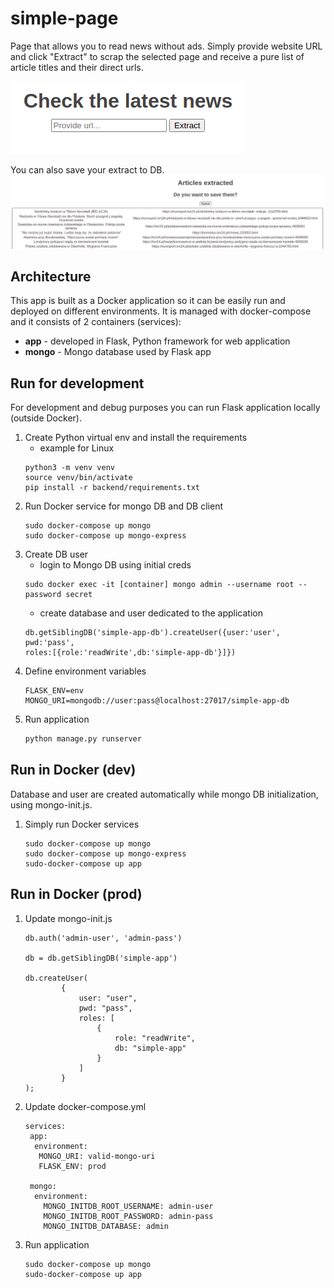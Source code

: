 # simple-page

Page that allows you to read news without ads. 
Simply provide website URL and click "Extract" to scrap the selected page and receive a pure list of article titles and their direct urls.

![Screenshot](./docs/pics/start_page.png)

You can also save your extract to DB.
![Screenshot](./docs/pics/result_page.png)

## Architecture
This app is built as a Docker application so it can be easily run and deployed on different environments.
It is managed with docker-compose and it consists of 2 containers (services):
- **app** - developed in Flask, Python framework for web application
- **mongo** - Mongo database used by Flask app

## Run for development
For development and debug purposes you can run Flask application locally (outside Docker).

1. Create Python virtual env and install the requirements
    - example for Linux
    ```
    python3 -m venv venv
    source venv/bin/activate
    pip install -r backend/requirements.txt
    ```
2. Run Docker service for mongo DB and DB client
    ```
    sudo docker-compose up mongo
    sudo docker-compose up mongo-express
    ```
3. Create DB user
   - login to Mongo DB using initial creds
   ```
   sudo docker exec -it [container] mongo admin --username root --password secret
   ```
   - create database and user dedicated to the application
   ```
   db.getSiblingDB('simple-app-db').createUser({user:'user', pwd:'pass', 
   roles:[{role:'readWrite',db:'simple-app-db'}]})
    ```
4. Define environment variables
    ```
    FLASK_ENV=env
    MONGO_URI=mongodb://user:pass@localhost:27017/simple-app-db
    ```
5. Run application
    ```python
    python manage.py runserver
    ```
## Run in Docker (dev)
Database and user are created automatically while mongo DB initialization, using mongo-init.js.
1. Simply run Docker services
    ```
    sudo docker-compose up mongo
    sudo docker-compose up mongo-express
    sudo-docker-compose up app
    ```
    
 ## Run in Docker (prod)
1. Update mongo-init.js
    ```
    db.auth('admin-user', 'admin-pass')

    db = db.getSiblingDB('simple-app')

    db.createUser(
            {
                user: "user",
                pwd: "pass",
                roles: [
                    {
                        role: "readWrite",
                        db: "simple-app"
                    }
                ]
            }
    );
    ```
2. Update docker-compose.yml
    ```
    services:
     app:
      environment:
       MONGO_URI: valid-mongo-uri
       FLASK_ENV: prod
       
     mongo:
      environment:
        MONGO_INITDB_ROOT_USERNAME: admin-user
        MONGO_INITDB_ROOT_PASSWORD: admin-pass
        MONGO_INITDB_DATABASE: admin
    ```

3. Run application
    ```
    sudo docker-compose up mongo
    sudo-docker-compose up app
    ```
